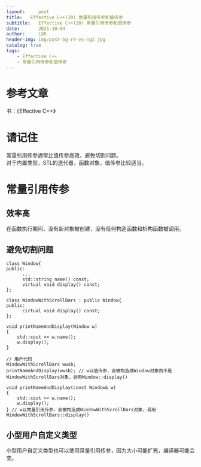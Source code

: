 ```yaml
---
layout:     post
title:   Effective C++(20) 常量引用传参和值传参
subtitle:   Effective C++(20) 常量引用传参和值传参
date:       2021-10-04
author:     LXR
header-img: img/post-bg-re-vs-ng2.jpg
catalog: true
tags:
    - Effective C++
    - 常量引用传参和值传参
---
```


# 参考文章
书：《Effective C++》

# 请记住
常量引用传参通常比值传参高效，避免切割问题。  
对于内置类型，STL的迭代器，函数对象，值传参比较适当。  

# 常量引用传参

## 效率高
在函数执行期间，没有新对象被创建，没有任何构造函数和析构函数被调用。  

## 避免切割问题
```
class Window{
public:
      ...
      std::string name() const;
      virtual void display() const;
};

class WindowWithScrollBars : public Window{
public:
      cirtual void display() const;
};

void printNameAndDisplay(Window w)
{
    std::cout << w.name();
    w.display();
}

// 用户代码
WindowWithScrollBars wwsb;
printNameAndDisplay(wwsb); // w以值传参，会被构造成Window对象而不是WindowWithScrollBars对象，调用Window::display()

void printNameAndDisplay(const Window& w)
{
    std::cout << w.name();
    w.display();
} // w以常量引用传参，会被构造成WindowWithScrollBars对象，调用WindowWithScrollBars::display()
```

## 小型用户自定义类型
小型用户自定义类型也可以使用常量引用传参，因为大小可能扩充，编译器可能会变。
